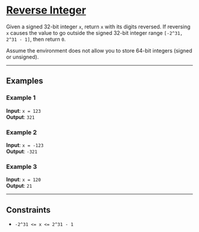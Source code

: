 # [Reverse Integer](https://leetcode.com/problems/reverse-integer/description/)

Given a signed 32-bit integer `x`, return `x` with its digits reversed. If reversing `x` causes the value to go outside the signed 32-bit integer range `[-2^31, 2^31 - 1]`, then return `0`.

Assume the environment does not allow you to store 64-bit integers (signed or unsigned).

---

## Examples

### Example 1

**Input**: `x = 123`  
**Output**: `321`  

### Example 2

**Input**: `x = -123`  
**Output**: `-321`  

### Example 3

**Input**: `x = 120`  
**Output**: `21`  

---

## Constraints

- `-2^31 <= x <= 2^31 - 1`
